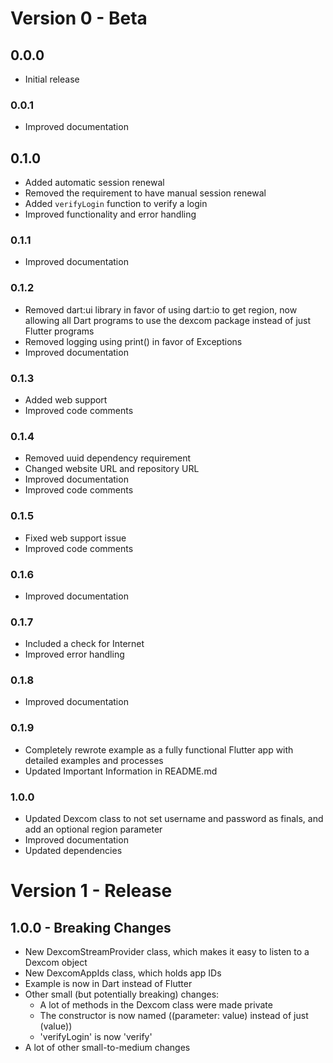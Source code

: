 # Version 0 - Beta

## 0.0.0
- Initial release

### 0.0.1
- Improved documentation

## 0.1.0
- Added automatic session renewal
- Removed the requirement to have manual session renewal
- Added `verifyLogin` function to verify a login
- Improved functionality and error handling

### 0.1.1
- Improved documentation

### 0.1.2
- Removed dart:ui library in favor of using dart:io to get region, now allowing all Dart programs to use the dexcom package instead of just Flutter programs
- Removed logging using print() in favor of Exceptions
- Improved documentation

### 0.1.3
- Added web support
- Improved code comments

### 0.1.4
- Removed uuid dependency requirement
- Changed website URL and repository URL
- Improved documentation
- Improved code comments

### 0.1.5
- Fixed web support issue
- Improved code comments

### 0.1.6
- Improved documentation

### 0.1.7
- Included a check for Internet
- Improved error handling

### 0.1.8
- Improved documentation

### 0.1.9
- Completely rewrote example as a fully functional Flutter app with detailed examples and processes
- Updated Important Information in README.md

### 1.0.0
- Updated Dexcom class to not set username and password as finals, and add an optional region parameter
- Improved documentation
- Updated dependencies

# Version 1 - Release

## 1.0.0 - Breaking Changes
- New DexcomStreamProvider class, which makes it easy to listen to a Dexcom object
- New DexcomAppIds class, which holds app IDs
- Example is now in Dart instead of Flutter
- Other small (but potentially breaking) changes:
    - A lot of methods in the Dexcom class were made private
    - The constructor is now named ((parameter: value) instead of just (value))
    - 'verifyLogin' is now 'verify'
- A lot of other small-to-medium changes